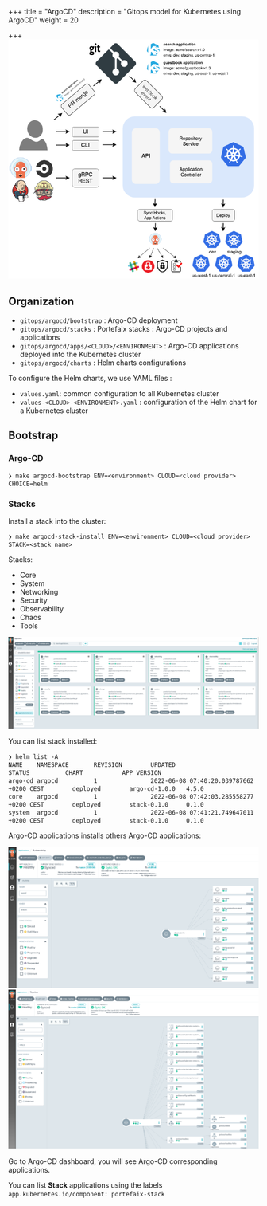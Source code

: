 +++
title = "ArgoCD"
description = "Gitops model for Kubernetes using ArgoCD"
weight = 20

+++
<img src="/docs/images/argocd_architecture.png" alt="Argo-CD" class="mt-3 mb-3 border border-info rounded">

## Organization

* `gitops/argocd/bootstrap` : Argo-CD deployment
* `gitops/argocd/stacks` : Portefaix stacks : Argo-CD projects and applications
* `gitops/argocd/apps/<CLOUD>/<ENVIRONMENT>` : Argo-CD applications deployed into the Kubernetes cluster
* `gitops/argocd/charts` : Helm charts configurations

To configure the Helm charts, we use YAML files :

* `values.yaml`: common configuration to all Kubernetes cluster
* `values-<CLOUD>-<ENVIRONMENT>.yaml` : configuration of the Helm chart for a Kubernetes cluster

## Bootstrap

### Argo-CD

```shell
❯ make argocd-bootstrap ENV=<environment> CLOUD=<cloud provider> CHOICE=helm
```

### Stacks

Install a stack into the cluster:

```shell
❯ make argocd-stack-install ENV=<environment> CLOUD=<cloud provider> STACK=<stack name>
```

Stacks:

* Core
* System
* Networking
* Security
* Observability
* Chaos
* Tools

<img src="/docs/images/argocd_stacks.png" alt="Argo-CD Stacks" class="mt-3 mb-3 border border-info rounded">

You can list stack installed:

```shell
❯ helm list -A
NAME    NAMESPACE       REVISION        UPDATED                                         STATUS          CHART           APP VERSION
argo-cd argocd          1               2022-06-08 07:40:20.039787662 +0200 CEST        deployed        argo-cd-1.0.0   4.5.0
core    argocd          1               2022-06-08 07:42:03.285558277 +0200 CEST        deployed        stack-0.1.0     0.1.0
system  argocd          1               2022-06-08 07:41:21.749647011 +0200 CEST        deployed        stack-0.1.0     0.1.0
```

Argo-CD applications installs others Argo-CD applications:

<img src="/docs/images/argocd_app_observability.png" alt="Argo-CD Observability" class="mt-3 mb-3 border border-info rounded">

<img src="/docs/images/argocd_app_grafana.png" alt="Argo-CD Grafana" class="mt-3 mb-3 border border-info rounded">

Go to Argo-CD dashboard, you will see Argo-CD corresponding applications.

You can list **Stack** applications using the labels `app.kubernetes.io/component: portefaix-stack`


